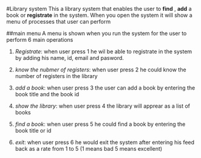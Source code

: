 #Library system
This a library system that enables the user to **find** , **add** a book or **registrate** in the  system.
When you open the system it will show a menu of processes that user can perform

##main menu
A menu is shown when you run the system for the user to perform 6 main operations 
1. *Registrate*:
  when user press 1 he wil be able to registrate in the system by adding his name, id, email and pasword.
  
2. *know the nubmer of registers*:
   when user press 2 he could know the number of registers in the library 
   
3. *add a book*:
   when user press 3 the user can add a book by entering the book title and the book id
   
4. *show the library*:
   when user press 4 the library will apprear as a list of books
   
5. *find a book*:
   when user press 5 he could find a book by entering the book title or id
   
6. *exit*:
   when user press 6 he would exit the system after entering his feed back as a rate from 1 to 5 (1 means bad 5 means excellent)
   

